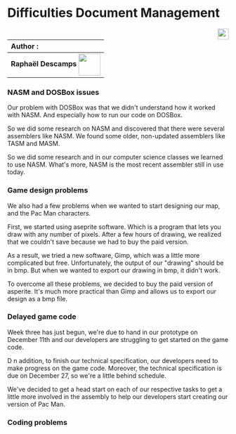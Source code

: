 # Difficulties Document Management  

[<img src="https://www.presse-citron.net/app/uploads/2020/06/linkedin-logo.jpg"  width="25px" align=right>](https://www.linkedin.com/in/rapha%C3%ABl-descamps-201112293)


| Author :        |
| :-------------- |
| **Raphaël Descamps** <img src="https://ca.slack-edge.com/T019N8PRR7W-U05TNB290FJ-abc72bbf0d47-512" width="50px" align=center>

### NASM and DOSBox issues

Our problem with DOSBox was that we didn't understand how it worked with NASM. And especially how to run our code on DOSBox. 

So we did some research on NASM and discovered that there were several assemblers like NASM. We found some older, non-updated assemblers like TASM and MASM. 

So we did some research and in our computer science classes we learned to use NASM. What's more, NASM is the most recent assembler still in use today. 

### Game design problems 

We also had a few problems when we wanted to start designing our map, and the Pac Man characters.

First, we started using aseprite software. Which is a program that lets you draw with any number of pixels. After a few hours of drawing, we realized that we couldn't save because we had to buy the paid version. 

As a result, we tried a new software, Gimp, which was a little more complicated but free. Unfortunately, the output of our "drawing" should be in bmp. But when we wanted to export our drawing in bmp, it didn't work. 

To overcome all these problems, we decided to buy the paid version of asperite. It's much more practical than Gimp and allows us to export our design as a bmp file. 

### Delayed game code 

Week three has just begun, we're due to hand in our prototype on December 11th and our developers are struggling to get started on the game code. 

D n addition, to finish our technical specification, our developers need to make progress on the game code. Moreover, the technical specification is due on December 27, so we're a little behind schedule. 

We've decided to get a head start on each of our respective tasks to get a little more involved in the assembly to help our developers start creating our version of Pac Man. 

### Coding problems


